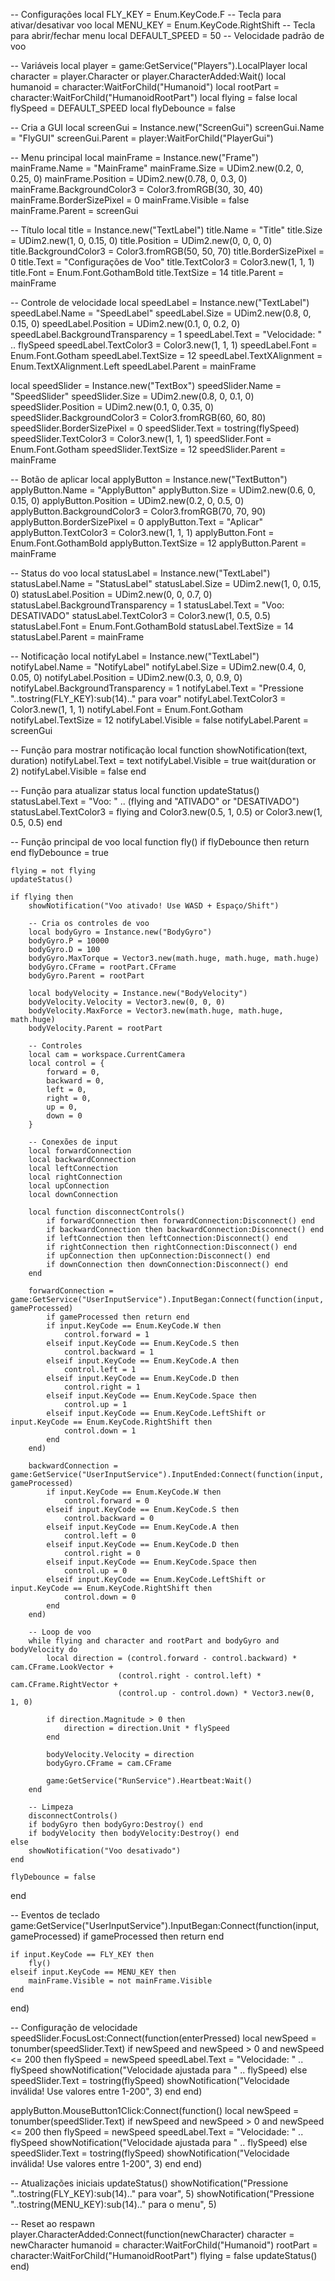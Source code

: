 -- Configurações
local FLY_KEY = Enum.KeyCode.F -- Tecla para ativar/desativar voo
local MENU_KEY = Enum.KeyCode.RightShift -- Tecla para abrir/fechar menu
local DEFAULT_SPEED = 50 -- Velocidade padrão de voo

-- Variáveis
local player = game:GetService("Players").LocalPlayer
local character = player.Character or player.CharacterAdded:Wait()
local humanoid = character:WaitForChild("Humanoid")
local rootPart = character:WaitForChild("HumanoidRootPart")
local flying = false
local flySpeed = DEFAULT_SPEED
local flyDebounce = false

-- Cria a GUI
local screenGui = Instance.new("ScreenGui")
screenGui.Name = "FlyGUI"
screenGui.Parent = player:WaitForChild("PlayerGui")

-- Menu principal
local mainFrame = Instance.new("Frame")
mainFrame.Name = "MainFrame"
mainFrame.Size = UDim2.new(0.2, 0, 0.25, 0)
mainFrame.Position = UDim2.new(0.78, 0, 0.3, 0)
mainFrame.BackgroundColor3 = Color3.fromRGB(30, 30, 40)
mainFrame.BorderSizePixel = 0
mainFrame.Visible = false
mainFrame.Parent = screenGui

-- Título
local title = Instance.new("TextLabel")
title.Name = "Title"
title.Size = UDim2.new(1, 0, 0.15, 0)
title.Position = UDim2.new(0, 0, 0, 0)
title.BackgroundColor3 = Color3.fromRGB(50, 50, 70)
title.BorderSizePixel = 0
title.Text = "Configurações de Voo"
title.TextColor3 = Color3.new(1, 1, 1)
title.Font = Enum.Font.GothamBold
title.TextSize = 14
title.Parent = mainFrame

-- Controle de velocidade
local speedLabel = Instance.new("TextLabel")
speedLabel.Name = "SpeedLabel"
speedLabel.Size = UDim2.new(0.8, 0, 0.15, 0)
speedLabel.Position = UDim2.new(0.1, 0, 0.2, 0)
speedLabel.BackgroundTransparency = 1
speedLabel.Text = "Velocidade: " .. flySpeed
speedLabel.TextColor3 = Color3.new(1, 1, 1)
speedLabel.Font = Enum.Font.Gotham
speedLabel.TextSize = 12
speedLabel.TextXAlignment = Enum.TextXAlignment.Left
speedLabel.Parent = mainFrame

local speedSlider = Instance.new("TextBox")
speedSlider.Name = "SpeedSlider"
speedSlider.Size = UDim2.new(0.8, 0, 0.1, 0)
speedSlider.Position = UDim2.new(0.1, 0, 0.35, 0)
speedSlider.BackgroundColor3 = Color3.fromRGB(60, 60, 80)
speedSlider.BorderSizePixel = 0
speedSlider.Text = tostring(flySpeed)
speedSlider.TextColor3 = Color3.new(1, 1, 1)
speedSlider.Font = Enum.Font.Gotham
speedSlider.TextSize = 12
speedSlider.Parent = mainFrame

-- Botão de aplicar
local applyButton = Instance.new("TextButton")
applyButton.Name = "ApplyButton"
applyButton.Size = UDim2.new(0.6, 0, 0.15, 0)
applyButton.Position = UDim2.new(0.2, 0, 0.5, 0)
applyButton.BackgroundColor3 = Color3.fromRGB(70, 70, 90)
applyButton.BorderSizePixel = 0
applyButton.Text = "Aplicar"
applyButton.TextColor3 = Color3.new(1, 1, 1)
applyButton.Font = Enum.Font.GothamBold
applyButton.TextSize = 12
applyButton.Parent = mainFrame

-- Status do voo
local statusLabel = Instance.new("TextLabel")
statusLabel.Name = "StatusLabel"
statusLabel.Size = UDim2.new(1, 0, 0.15, 0)
statusLabel.Position = UDim2.new(0, 0, 0.7, 0)
statusLabel.BackgroundTransparency = 1
statusLabel.Text = "Voo: DESATIVADO"
statusLabel.TextColor3 = Color3.new(1, 0.5, 0.5)
statusLabel.Font = Enum.Font.GothamBold
statusLabel.TextSize = 14
statusLabel.Parent = mainFrame

-- Notificação
local notifyLabel = Instance.new("TextLabel")
notifyLabel.Name = "NotifyLabel"
notifyLabel.Size = UDim2.new(0.4, 0, 0.05, 0)
notifyLabel.Position = UDim2.new(0.3, 0, 0.9, 0)
notifyLabel.BackgroundTransparency = 1
notifyLabel.Text = "Pressione "..tostring(FLY_KEY):sub(14).." para voar"
notifyLabel.TextColor3 = Color3.new(1, 1, 1)
notifyLabel.Font = Enum.Font.Gotham
notifyLabel.TextSize = 12
notifyLabel.Visible = false
notifyLabel.Parent = screenGui

-- Função para mostrar notificação
local function showNotification(text, duration)
    notifyLabel.Text = text
    notifyLabel.Visible = true
    wait(duration or 2)
    notifyLabel.Visible = false
end

-- Função para atualizar status
local function updateStatus()
    statusLabel.Text = "Voo: " .. (flying and "ATIVADO" or "DESATIVADO")
    statusLabel.TextColor3 = flying and Color3.new(0.5, 1, 0.5) or Color3.new(1, 0.5, 0.5)
end

-- Função principal de voo
local function fly()
    if flyDebounce then return end
    flyDebounce = true
    
    flying = not flying
    updateStatus()
    
    if flying then
        showNotification("Voo ativado! Use WASD + Espaço/Shift")
        
        -- Cria os controles de voo
        local bodyGyro = Instance.new("BodyGyro")
        bodyGyro.P = 10000
        bodyGyro.D = 100
        bodyGyro.MaxTorque = Vector3.new(math.huge, math.huge, math.huge)
        bodyGyro.CFrame = rootPart.CFrame
        bodyGyro.Parent = rootPart
        
        local bodyVelocity = Instance.new("BodyVelocity")
        bodyVelocity.Velocity = Vector3.new(0, 0, 0)
        bodyVelocity.MaxForce = Vector3.new(math.huge, math.huge, math.huge)
        bodyVelocity.Parent = rootPart
        
        -- Controles
        local cam = workspace.CurrentCamera
        local control = {
            forward = 0,
            backward = 0,
            left = 0,
            right = 0,
            up = 0,
            down = 0
        }
        
        -- Conexões de input
        local forwardConnection
        local backwardConnection
        local leftConnection
        local rightConnection
        local upConnection
        local downConnection
        
        local function disconnectControls()
            if forwardConnection then forwardConnection:Disconnect() end
            if backwardConnection then backwardConnection:Disconnect() end
            if leftConnection then leftConnection:Disconnect() end
            if rightConnection then rightConnection:Disconnect() end
            if upConnection then upConnection:Disconnect() end
            if downConnection then downConnection:Disconnect() end
        end
        
        forwardConnection = game:GetService("UserInputService").InputBegan:Connect(function(input, gameProcessed)
            if gameProcessed then return end
            if input.KeyCode == Enum.KeyCode.W then
                control.forward = 1
            elseif input.KeyCode == Enum.KeyCode.S then
                control.backward = 1
            elseif input.KeyCode == Enum.KeyCode.A then
                control.left = 1
            elseif input.KeyCode == Enum.KeyCode.D then
                control.right = 1
            elseif input.KeyCode == Enum.KeyCode.Space then
                control.up = 1
            elseif input.KeyCode == Enum.KeyCode.LeftShift or input.KeyCode == Enum.KeyCode.RightShift then
                control.down = 1
            end
        end)
        
        backwardConnection = game:GetService("UserInputService").InputEnded:Connect(function(input, gameProcessed)
            if input.KeyCode == Enum.KeyCode.W then
                control.forward = 0
            elseif input.KeyCode == Enum.KeyCode.S then
                control.backward = 0
            elseif input.KeyCode == Enum.KeyCode.A then
                control.left = 0
            elseif input.KeyCode == Enum.KeyCode.D then
                control.right = 0
            elseif input.KeyCode == Enum.KeyCode.Space then
                control.up = 0
            elseif input.KeyCode == Enum.KeyCode.LeftShift or input.KeyCode == Enum.KeyCode.RightShift then
                control.down = 0
            end
        end)
        
        -- Loop de voo
        while flying and character and rootPart and bodyGyro and bodyVelocity do
            local direction = (control.forward - control.backward) * cam.CFrame.LookVector + 
                            (control.right - control.left) * cam.CFrame.RightVector + 
                            (control.up - control.down) * Vector3.new(0, 1, 0)
            
            if direction.Magnitude > 0 then
                direction = direction.Unit * flySpeed
            end
            
            bodyVelocity.Velocity = direction
            bodyGyro.CFrame = cam.CFrame
            
            game:GetService("RunService").Heartbeat:Wait()
        end
        
        -- Limpeza
        disconnectControls()
        if bodyGyro then bodyGyro:Destroy() end
        if bodyVelocity then bodyVelocity:Destroy() end
    else
        showNotification("Voo desativado")
    end
    
    flyDebounce = false
end

-- Eventos de teclado
game:GetService("UserInputService").InputBegan:Connect(function(input, gameProcessed)
    if gameProcessed then return end
    
    if input.KeyCode == FLY_KEY then
        fly()
    elseif input.KeyCode == MENU_KEY then
        mainFrame.Visible = not mainFrame.Visible
    end
end)

-- Configuração de velocidade
speedSlider.FocusLost:Connect(function(enterPressed)
    local newSpeed = tonumber(speedSlider.Text)
    if newSpeed and newSpeed > 0 and newSpeed <= 200 then
        flySpeed = newSpeed
        speedLabel.Text = "Velocidade: " .. flySpeed
        showNotification("Velocidade ajustada para " .. flySpeed)
    else
        speedSlider.Text = tostring(flySpeed)
        showNotification("Velocidade inválida! Use valores entre 1-200", 3)
    end
end)

applyButton.MouseButton1Click:Connect(function()
    local newSpeed = tonumber(speedSlider.Text)
    if newSpeed and newSpeed > 0 and newSpeed <= 200 then
        flySpeed = newSpeed
        speedLabel.Text = "Velocidade: " .. flySpeed
        showNotification("Velocidade ajustada para " .. flySpeed)
    else
        speedSlider.Text = tostring(flySpeed)
        showNotification("Velocidade inválida! Use valores entre 1-200", 3)
    end
end)

-- Atualizações iniciais
updateStatus()
showNotification("Pressione "..tostring(FLY_KEY):sub(14).." para voar", 5)
showNotification("Pressione "..tostring(MENU_KEY):sub(14).." para o menu", 5)

-- Reset ao respawn
player.CharacterAdded:Connect(function(newCharacter)
    character = newCharacter
    humanoid = character:WaitForChild("Humanoid")
    rootPart = character:WaitForChild("HumanoidRootPart")
    flying = false
    updateStatus()
end)
